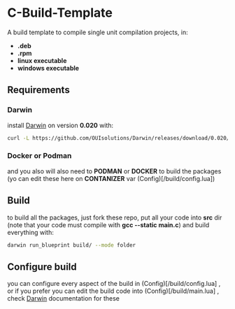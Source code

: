 # C-Build-Template
A build template to compile single unit compilation projects, in:
- **.deb**
- **.rpm**
- **linux executable**
- **windows executable**
## Requirements
### Darwin
install [Darwin](https://github.com/OUIsolutions/Darwin) on
version **0.020** with:
```bash
curl -L https://github.com/OUIsolutions/Darwin/releases/download/0.020/darwin.out -o darwin.out && sudo chmod +x darwin.out &&  sudo  mv darwin.out /usr/bin/darwin
```
### Docker or Podman
and you also will also need to **PODMAN** or **DOCKER**  to build the packages
(yo can edit these here on **CONTANIZER** var (Config)[/build/config.lua])

## Build
to build all the packages, just fork these repo,  put all your code into **src** dir
(note that your code must compile with **gcc --static main.c**) and build everything with:
```bash
darwin run_blueprint build/ --mode folder
```
## Configure build

you can configure every aspect of the build in (Config)[/build/config.lua] , or if you prefer
you can edit the build code into (Config)[/build/main.lua]  , check [Darwin](https://github.com/OUIsolutions/Darwin)
documentation for these
